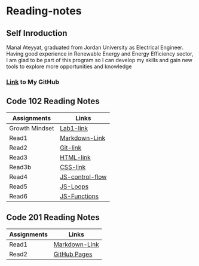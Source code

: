 # Reading-notes

## Self Inroduction 
Manal Ateyyat, graduated from Jordan University as Electrical Engineer. 
Having good experience in Renewable Energy and Energy Efficiency sector, I am glad to be part of this program so I can develop my skills and gain new tools to explore more opportunities and knowledge
### [Link](https://github.com/Manal4888) to My GitHub


## Code 102 Reading Notes

|Assignments|Links|
|-----------|---------|
|Growth Mindset|[Lab1-link](102/Lab1.md)|
|Read1| [Markdown-Link](102/Read1.md)|
|Read2|[Git-link](102/Read2.md)|
|Read3|[HTML-link](102/Read3.md)|
|Read3b|[CSS-link](102/Read3b.md)|
|Read4|[JS-control-flow](102/Read4.md)|
|Read5|[JS-Loops](102/Read5.md)|
|Read6|[JS-Functions](102/Read6.md)|

## Code 201 Reading Notes
|Assignments|Links|
|-----------|---------|
|Read1|[Markdown-Link](201/Read1.md)|
|Read2|[GitHub Pages](201/Read2.md)|